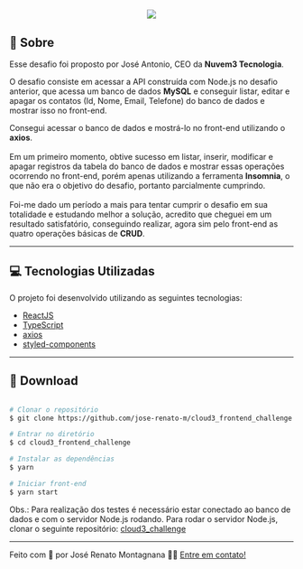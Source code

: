 <h1 align="center">
  <img src="https://ik.imagekit.io/dfw3q47dv0/react-logo-dark-theme_ieaUFH9dQ.png">
</h1>

## 📝 Sobre

<p>Esse desafio foi proposto por José Antonio, CEO da <b>Nuvem3 Tecnologia</b>.</p>
<p>O desafio consiste em acessar a API construída com Node.js no desafio anterior, que acessa um banco de dados <b>MySQL</b> e conseguir listar, editar e apagar os contatos (Id, Nome, Email, Telefone) do banco de dados e mostrar isso no front-end.</p>
<p>Consegui acessar o banco de dados e mostrá-lo no front-end utilizando o <b>axios</b>. <br></br> Em um primeiro momento, obtive sucesso em listar, inserir, modificar e apagar registros da tabela do banco de dados e mostrar essas operações ocorrendo no front-end, porém apenas utilizando a ferramenta <b>Insomnia</b>, o que não era o objetivo do desafio, portanto parcialmente cumprindo.<br></br> Foi-me dado um período a mais para tentar cumprir o desafio em sua totalidade e estudando melhor a solução, acredito que cheguei em um resultado satisfatório, conseguindo realizar, agora sim pelo front-end as quatro operações básicas de <b>CRUD</b>.</p>

---

## 💻 Tecnologias Utilizadas

O projeto foi desenvolvido utilizando as seguintes tecnologias:

- [ReactJS](https://pt-br.reactjs.org/)
- [TypeScript](https://www.typescriptlang.org/)
- [axios](https://github.com/axios/axios)
- [styled-components](https://styled-components.com/)

---

## 📁 Download

```bash

# Clonar o repositório
$ git clone https://github.com/jose-renato-m/cloud3_frontend_challenge.git

# Entrar no diretório
$ cd cloud3_frontend_challenge

# Instalar as dependências
$ yarn

# Iniciar front-end
$ yarn start
```
Obs.: Para realização dos testes é necessário estar conectado ao banco de dados e com o servidor Node.js rodando. Para rodar o servidor Node.js, clonar o seguinte repositório: [cloud3_challenge](https://github.com/jose-renato-m/cloud3_challenge)

---

Feito com 💙 por José Renato Montagnana 👋🏻 [Entre em contato!](https://www.linkedin.com/in/joserenato-devfullstack/?locale=pt_BR)
